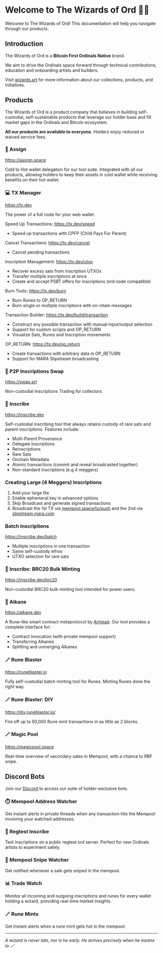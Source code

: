 # Welcome to The Wizards of Ord 🧙‍♂️

Welcome to The Wizards of Ord! This documentation will help you navigate through our products.

## Introduction

The Wizards of Ord is a **Bitcoin First Ordinals Native** brand.

We aim to drive the Ordinals space forward through technical contributions, education and onboarding artists and builders.

Visit [wizards.art](https://wizards.art/) for more information about our collections, products, and initiatives.

## Products

The Wizards of Ord is a product company that believes in building self-custodial, self-sustainable products that leverage our holder base and fill market gaps in the Ordinals and Bitcoin ecosystem.

**All our products are available to everyone.** Holders enjoy reduced or waived service fees.

### 🔐 Assign
https://assign.space

Cold to Hot wallet delegation for our tool suite. Integrated with all our products, allowing holders to keep their assets in cold wallet while receiving benefits on their hot wallet.

### 💻 TX Manager
https://tx.dev

The power of a full node for your web wallet.

Speed Up Transactions:
https://tx.dev/speed
- Speed up transactions with CPFP (Child Pays For Parent)

Cancel Transactions:
https://tx.dev/cancel
- Cancel pending transactions

Inscription Management:
https://tx.dev/utxo
- Recover excess sats from inscription UTXOs
- Transfer multiple inscriptions at once
- Create and accept PSBT offers for inscriptions (ord node compatible)

Burn Tools:
https://tx.dev/burn
- Burn Runes to OP_RETURN
- Burn single or multiple inscriptions with on-chain messages

Transaction Builder:
https://tx.dev/build/transaction
- Construct any possible transaction with manual input/output selection
- Support for custom scripts and OP_RETURN
- Visualize Sats, Runes and Inscription movements

OP_RETURN:
https://tx.dev/op_return
- Create transactions with arbitrary data in OP_RETURN
- Support for MARA Slipstream broadcasting

### 🤝 P2P Inscriptions Swap
https://swap.art

Non-custodial Inscriptions Trading for collectors

### 🎨 Inscribe
https://inscribe.dev

Self-custodial inscribing tool that always retains custody of rare sats and parent inscriptions. Features include:
- Multi-Parent Provenance
- Delegate Inscriptions
- Reinscriptions
- Rare Sats
- Onchain Metadata
- Atomic transactions (commit and reveal broadcasted together)
- Non-standard Inscriptions (e.g 4 meggers)

### Creating Large (4 Meggers) Inscriptions
1. Add your large file
2. Enable ephemeral key in advanced options
3. Skip Broadcast and generate signed transactions
4. Broadcast the 1st TX via [mempool.space/tx/push](https://mempool.space/tx/push) and the 2nd via [slipstream.mara.com](https://slipstream.mara.com)

### Batch Inscriptions
https://inscribe.dev/batch

- Multiple inscriptions in one transaction
- Same self-custody ethos
- UTXO selection for rare sats

### 🎨 Inscribe: BRC20 Bulk Minting
https://inscribe.dev/brc20

Non-custodial BRC20 bulk minting tool intended for power users.

### 🔮 Alkane
https://alkane.dev

A Rune-like smart contract metaprotocol by [Airhead](https://x.com/AirheadFun). Our tool provides a complete interface for:
- Contract invocation (with private mempool support)
- Transferring Alkanes
- Splitting and unmerging Alkanes

### 🪄 Rune Blaster
https://runeblaster.io

Fully self-custodial batch minting tool for Runes. Minting Runes done the right way.

### 🪄 Rune Blaster: DIY
https://diy.runeblaster.io/

Fire off up to 50,000 Rune mint transactions in as little as 2 blocks.

### 🪄 Magic Pool
https://magicpool.space

Real-time overview of secondary sales in Mempool, with a chance to RBF snipe.

## Discord Bots

Join our [Discord](https://discord.gg/wizardsoford) to access our suite of holder-exclusive bots.

### ⏱️ Mempool Address Watcher
Get instant alerts in private threads when any transaction hits the Mempool involving your watched addresses.

### 🧪 Regtest Inscribe
Test inscriptions on a public regtest ord server. Perfect for new Ordinals artists to experiment safely.

### 🎯 Mempool Snipe Watcher
Get notified whenever a sale gets sniped in the mempool.

### 📊 Trade Watch
Monitor all incoming and outgoing inscriptions and runes for every wallet holding a wizard, providing real-time market insights.

### 🪄 Rune Mints
Get instant alerts when a rune mint gets hot in the mempool.

---

*A wizard is never late, nor is he early. He arrives precisely when he means to 🪄* 